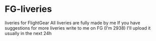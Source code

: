 # FG-liveries
liveries for FlightGear
All liveries are fully made by me
If you have suggestions for more liveries write to me on FG (I'm 2938)
I'll upload it usually in the next 24h

